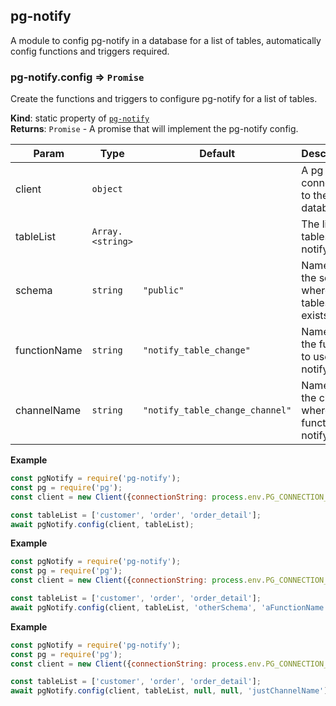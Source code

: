 <a name="module_pg-notify"></a>

## pg-notify
A module to config pg-notify in a database for a list of tables, automatically config functions and triggers required.

<a name="module_pg-notify.config"></a>

### pg-notify.config ⇒ <code>Promise</code>
Create the functions and triggers to configure pg-notify for a list of tables.

**Kind**: static property of [<code>pg-notify</code>](#module_pg-notify)  
**Returns**: <code>Promise</code> - A promise that will implement the pg-notify config.  

| Param | Type | Default | Description |
| --- | --- | --- | --- |
| client | <code>object</code> |  | A pg client connected to the database. |
| tableList | <code>Array.&lt;string&gt;</code> |  | The list of tables to notify. |
| schema | <code>string</code> | <code>&quot;public&quot;</code> | Name of the schema where the tables exists. |
| functionName | <code>string</code> | <code>&quot;notify_table_change&quot;</code> | Name of the function to use notify. |
| channelName | <code>string</code> | <code>&quot;notify_table_change_channel&quot;</code> | Name of the channel where the function notify. |

**Example**  
```js
const pgNotify = require('pg-notify');
const pg = require('pg');
const client = new Client({connectionString: process.env.PG_CONNECTION_STRING});

const tableList = ['customer', 'order', 'order_detail'];
await pgNotify.config(client, tableList);
```
**Example**  
```js
const pgNotify = require('pg-notify');
const pg = require('pg');
const client = new Client({connectionString: process.env.PG_CONNECTION_STRING});

const tableList = ['customer', 'order', 'order_detail'];
await pgNotify.config(client, tableList, 'otherSchema', 'aFunctionName', 'aChannelName');
```
**Example**  
```js
const pgNotify = require('pg-notify');
const pg = require('pg');
const client = new Client({connectionString: process.env.PG_CONNECTION_STRING});

const tableList = ['customer', 'order', 'order_detail'];
await pgNotify.config(client, tableList, null, null, 'justChannelName');
```
